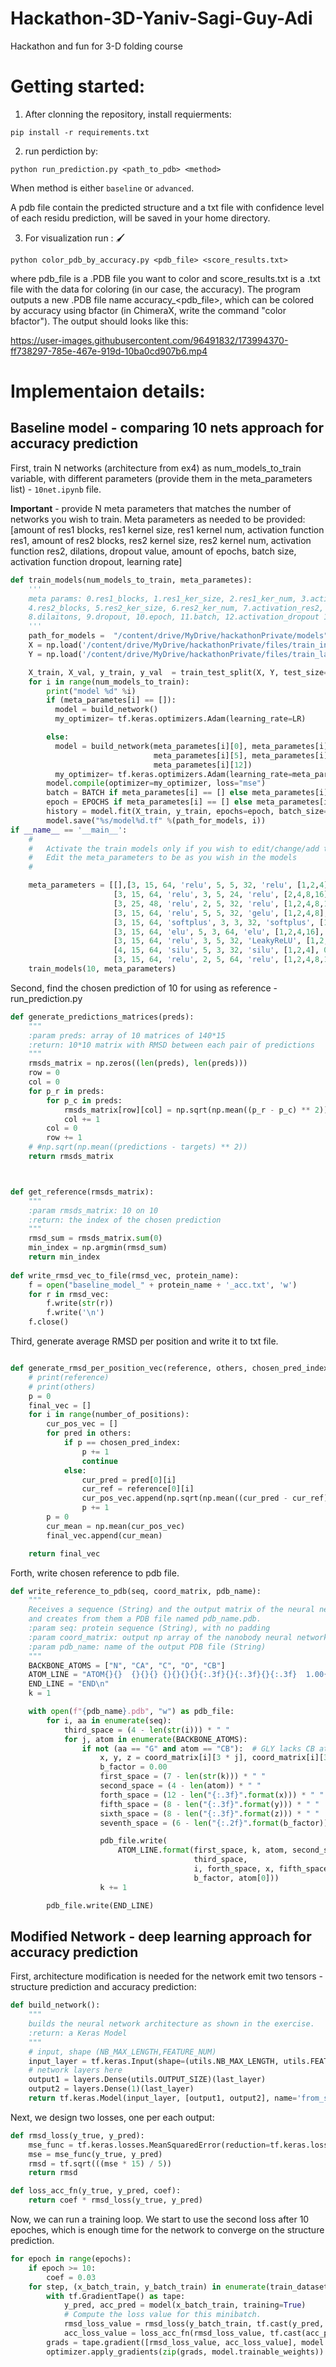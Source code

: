# Hackathon-3D-Yaniv-Sagi-Guy-Adi
Hackathon and fun for 3-D folding course 

# Getting started:

1. After clonning the repository, install requierments:

`pip install -r requirements.txt`

2. run perdiction by:

`python run_prediction.py <path_to_pdb> <method>`

When method is either `baseline` or `advanced`.
 
A pdb file contain the predicted structure and a txt file with confidence level of each residu prediction, will be saved in your home directory.

3. For visualization run : 🖌️

`python color_pdb_by_accuracy.py <pdb_file> <score_results.txt>`
 
where pdb_file is a .PDB file you want to color and score_results.txt is a .txt file with the data for coloring (in our case, the accuracy).
The program outputs a new .PDB file name accuracy_<pdb_file>, which can be colored by accuracy using bfactor (in ChimeraX, write the command "color bfactor"). The output should looks like this: <p align="center"> 

https://user-images.githubusercontent.com/96491832/173994370-ff738297-785e-467e-919d-10ba0cd907b6.mp4

 </p>


# Implementaion details:

## Baseline model - comparing 10 nets approach for accuracy prediction
First, train N networks (architecture from ex4) as num_models_to_train variable, with different parameters (provide them in the meta_parameters list) - `10net.ipynb` file.

**Important** - provide N meta parameters that matches the number of networks you wish to train.
Meta parameters as needed to be provided: [amount of res1 blocks, res1 kernel size, res1 kernel num, activation function res1, amount of res2 blocks, res2 kernel size, res2 kernel num, activation function res2, dilations, dropout value, amount of epochs, batch size, activation function dropout, learning rate]
```python
def train_models(num_models_to_train, meta_parametes):
    '''
    meta params: 0.res1_blocks, 1.res1_ker_size, 2.res1_ker_num, 3.activation_res1,
    4.res2_blocks, 5.res2_ker_size, 6.res2_ker_num, 7.activation_res2,
    8.dilaitons, 9.dropout, 10.epoch, 11.batch, 12.activation_dropout 13.LR
    '''
    path_for_models =  "/content/drive/MyDrive/hackathonPrivate/models"
    X = np.load('/content/drive/MyDrive/hackathonPrivate/files/train_input.npy')
    Y = np.load('/content/drive/MyDrive/hackathonPrivate/files/train_labels.npy')

    X_train, X_val, y_train, y_val  = train_test_split(X, Y, test_size=0.2, random_state=1)
    for i in range(num_models_to_train):
        print("model %d" %i)
        if (meta_parametes[i] == []):
          model = build_network()
          my_optimizer= tf.keras.optimizers.Adam(learning_rate=LR)

        else:
          model = build_network(meta_parametes[i][0], meta_parametes[i][1], meta_parametes[i][2], meta_parametes[i][3], meta_parametes[i][4], 
                                meta_parametes[i][5], meta_parametes[i][6],meta_parametes[i][7], meta_parametes[i][8], meta_parametes[i][9], 
                                meta_parametes[i][12])
          my_optimizer= tf.keras.optimizers.Adam(learning_rate=meta_parametes[i][13])
        model.compile(optimizer=my_optimizer, loss="mse")
        batch = BATCH if meta_parametes[i] == [] else meta_parametes[i][11]
        epoch = EPOCHS if meta_parametes[i] == [] else meta_parametes[i][10]
        history = model.fit(X_train, y_train, epochs=epoch, batch_size=batch, validation_data=(X_val, y_val))
        model.save("%s/model%d.tf" %(path_for_models, i))
if __name__ == '__main__':
    #
    #   Activate the train models only if you wish to edit/change/add the models
    #   Edit the meta_parameters to be as you wish in the models  
    #

    meta_parameters = [[],[3, 15, 64, 'relu', 5, 5, 32, 'relu', [1,2,4], 0.2, 50, 32, 'elu', 0.01],
                       [3, 15, 64, 'relu', 3, 5, 24, 'relu', [2,4,8,16], 0.25, 60, 64, 'elu', 0.01],
                       [3, 25, 48, 'relu', 2, 5, 32, 'relu', [1,2,4,8,16], 0.15, 60, 32, 'elu', 0.01],
                       [3, 15, 64, 'relu', 5, 5, 32, 'gelu', [1,2,4,8], 0.2, 60, 32, 'elu', 0.01],
                       [3, 15, 64, 'softplus', 3, 3, 32, 'softplus', [1,2,4,8], 0.15, 60, 32, 'elu', 0.01],
                       [3, 15, 64, 'elu', 5, 3, 64, 'elu', [1,2,4,16], 0.2, 60, 32, 'relu', 0.01],
                       [3, 15, 64, 'relu', 3, 5, 32, 'LeakyReLU', [1,2,4,8], 0.25, 60, 32, 'elu', 0.01], #<----
                       [4, 15, 64, 'silu', 5, 3, 32, 'silu', [1,2,4], 0.2, 50, 64, 'elu', 0.01],
                       [3, 15, 64, 'relu', 2, 5, 64, 'relu', [1,2,4,8,16], 0.25, 120, 32, 'elu', 0.001]]
    train_models(10, meta_parameters)
```
Second, find the chosen prediction of 10 for using as reference - run_prediction.py
```python
def generate_predictions_matrices(preds):
    """
    :param preds: array of 10 matrices of 140*15
    :return: 10*10 matrix with RMSD between each pair of predictions
    """
    rmsds_matrix = np.zeros((len(preds), len(preds)))
    row = 0
    col = 0
    for p_r in preds:
        for p_c in preds:
            rmsds_matrix[row][col] = np.sqrt(np.mean((p_r - p_c) ** 2))
            col += 1
        col = 0
        row += 1
    # #np.sqrt(np.mean((predictions - targets) ** 2))
    return rmsds_matrix



def get_reference(rmsds_matrix):
    """
    :param rmsds_matrix: 10 on 10
    :return: the index of the chosen prediction
    """
    rmsd_sum = rmsds_matrix.sum(0)
    min_index = np.argmin(rmsd_sum)
    return min_index
    
def write_rmsd_vec_to_file(rmsd_vec, protein_name):
    f = open("baseline_model_" + protein_name + '_acc.txt', 'w')
    for r in rmsd_vec:
        f.write(str(r))
        f.write('\n')
    f.close()
```
Third, generate average RMSD per position and write it to txt file.
```python

def generate_rmsd_per_position_vec(reference, others, chosen_pred_index, number_of_positions):
    # print(reference)
    # print(others)
    p = 0
    final_vec = []
    for i in range(number_of_positions):
        cur_pos_vec = []
        for pred in others:
            if p == chosen_pred_index:
                p += 1
                continue
            else:
                cur_pred = pred[0][i]
                cur_ref = reference[0][i]
                cur_pos_vec.append(np.sqrt(np.mean((cur_pred - cur_ref) ** 2)))
                p += 1
        p = 0
        cur_mean = np.mean(cur_pos_vec)
        final_vec.append(cur_mean)

    return final_vec
```

Forth, write chosen reference to pdb file. 
```python
def write_reference_to_pdb(seq, coord_matrix, pdb_name):
    """
    Receives a sequence (String) and the output matrix of the neural network (coord_matrix, numpy array)
    and creates from them a PDB file named pdb_name.pdb.
    :param seq: protein sequence (String), with no padding
    :param coord_matrix: output np array of the nanobody neural network, shape = (NB_MAX_LENGTH, OUTPUT_SIZE)
    :param pdb_name: name of the output PDB file (String)
    """
    BACKBONE_ATOMS = ["N", "CA", "C", "O", "CB"]
    ATOM_LINE = "ATOM{}{}  {}{}{} {}{}{}{}{:.3f}{}{:.3f}{}{:.3f}  1.00{}{:.2f}           {}\n"
    END_LINE = "END\n"
    k = 1

    with open(f"{pdb_name}.pdb", "w") as pdb_file:
        for i, aa in enumerate(seq):
            third_space = (4 - len(str(i))) * " "
            for j, atom in enumerate(BACKBONE_ATOMS):
                if not (aa == "G" and atom == "CB"):  # GLY lacks CB atom
                    x, y, z = coord_matrix[i][3 * j], coord_matrix[i][3 * j + 1], coord_matrix[i][3 * j + 2]
                    b_factor = 0.00
                    first_space = (7 - len(str(k))) * " "
                    second_space = (4 - len(atom)) * " "
                    forth_space = (12 - len("{:.3f}".format(x))) * " "
                    fifth_space = (8 - len("{:.3f}".format(y))) * " "
                    sixth_space = (8 - len("{:.3f}".format(z))) * " "
                    seventh_space = (6 - len("{:.2f}".format(b_factor))) * " "

                    pdb_file.write(
                        ATOM_LINE.format(first_space, k, atom, second_space, Polypeptide.one_to_three(aa), "H",
                                         third_space,
                                         i, forth_space, x, fifth_space, y, sixth_space, z, seventh_space,
                                         b_factor, atom[0]))
                    k += 1

        pdb_file.write(END_LINE)
```


## Modified Network - deep learning approach for accuracy prediction

First, architecture modification is needed for the network emit two tensors - structure prediction and accuracy prediction:
```python
def build_network():
    """
    builds the neural network architecture as shown in the exercise.
    :return: a Keras Model
    """
    # input, shape (NB_MAX_LENGTH,FEATURE_NUM)
    input_layer = tf.keras.Input(shape=(utils.NB_MAX_LENGTH, utils.FEATURE_NUM))
    # network layers here
    output1 = layers.Dense(utils.OUTPUT_SIZE)(last_layer)
    output2 = layers.Dense(1)(last_layer)
    return tf.keras.Model(input_layer, [output1, output2], name='from_seq_to_struct')

```

Next, we design two losses, one per each output:

```python
def rmsd_loss(y_true, y_pred):
    mse_func = tf.keras.losses.MeanSquaredError(reduction=tf.keras.losses.Reduction.NONE)
    mse = mse_func(y_true, y_pred)
    rmsd = tf.sqrt(((mse * 15) / 5))
    return rmsd 

def loss_acc_fn(y_true, y_pred, coef):
    return coef * rmsd_loss(y_true, y_pred)
```

Now, we can run a training loop. We start to use the second loss after 10 epoches, which is enough time for the network to converge on the structure prediction.

```python
for epoch in range(epochs):
    if epoch >= 10:
        coef = 0.03
    for step, (x_batch_train, y_batch_train) in enumerate(train_dataset):
        with tf.GradientTape() as tape:
            y_pred, acc_pred = model(x_batch_train, training=True)  
            # Compute the loss value for this minibatch.
            rmsd_loss_value = rmsd_loss(y_batch_train, tf.cast(y_pred, tf.float64))
            acc_loss_value = loss_acc_fn(rmsd_loss_value, tf.cast(acc_pred, tf.float64), coef)
        grads = tape.gradient([rmsd_loss_value, acc_loss_value], model.trainable_weights)
        optimizer.apply_gradients(zip(grads, model.trainable_weights))
```


